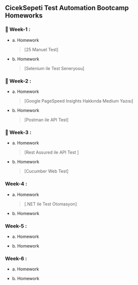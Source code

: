 ## CicekSepeti Test Automation Bootcamp Homeworks
	 
###  🚀 Week-1 :
   - a. Homework
      > [25 Manuel Test]
   - b. Homework
      > [Selenium ile Test Seneryosu]
	 
	 
###  🚀 Week-2  :
   - a. Homework
      >  [Google PageSpeed Insights Hakkında Medium Yazısı]
   - b. Homework
      >  [Postman ile API Test]
	 
###  🚀 Week-3 :
   - a. Homework
      >  [Rest Assured ile API Test ]
   - b. Homework
      >  [Cucumber Web Test]
  

###   Week-4 :
   - a. Homework
     >  [.NET ile Test Otomasyon]
   
   - b. Homework

	 
###   Week-5 :
   - a. Homework

   - b. Homework
   
###   Week-6 :
   - a. Homework

   - b. Homework
